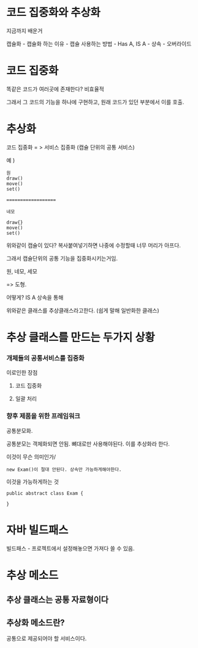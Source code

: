 # 코드 집중화와 추상화

지금까지 배운거

캡슐화 - 캡슐화 하는 이유 - 캡슐 사용하는 방법 - Has A, IS A - 상속 - 오버라이드

# 코드 집중화

똑같은 코드가 여러곳에 존재한다? 비효율적

그래서 그 코드의 기능을 하나에 구현하고, 원래 코드가 있던 부분에서 이를 호출.

# 추상화

코드 집중화 = > 서비스 집중화 (캡슐 단위의 공통 서비스)

예 )

    원
    draw()
    move()
    set()

    ==================
    
    네모

    draw{}
    move()
    set()

위와같이 캡슐이 있다? 복사붙여넣기하면 나중에 수정할때 너무 머리가 아프다.

그래서 캡슐단위의 공통 기능을 집중화시키는거임.

원, 네모, 세모

=> 도형.

어떻게?  IS A 상속을 통해

위와같은 클래스를 추상클래스라고한다. (쉽게 말해 일반화한 클래스)

# 추상 클래스를 만드는 두가지 상황 

### 개체들의 공통서비스를 집중화

이로인한 장점

1. 코드 집중화

2. 일괄 처리


### 향후 제품을 위한 프레임워크

공통분모화.

공통분모는 객체화되면 안됨. 뼈대로만 사용해야된다. 이를 추상화라 한다.

이것이 무슨 의미인가/

    new Exam()이 절대 안된다. 상속만 가능하게해야한다.

이것을 가능하게하는 것

    public abstract class Exam {

    }


# 자바 빌드패스

빌드패스 - 프로젝트에서 설정해놓으면 가져다 쓸 수 있음.

# 추상 메소드

## 추상 클래스는 공통 자료형이다

## 추상화 메소드란?

공통으로 제공되어야 할 서비스이다.